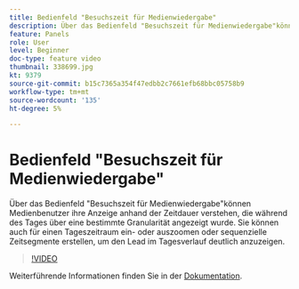 ```yaml
---
title: Bedienfeld "Besuchszeit für Medienwiedergabe"
description: Über das Bedienfeld "Besuchszeit für Medienwiedergabe"können Medienbenutzer ihre Anzeige anhand der Zeitdauer verstehen, die während des Tages über eine bestimmte Granularität angezeigt wurde. Sie können auch für einen Tageszeitraum ein- oder auszoomen oder sequenzielle Zeitsegmente erstellen, um den Lead im Tagesverlauf deutlich anzuzeigen.
feature: Panels
role: User
level: Beginner
doc-type: feature video
thumbnail: 338699.jpg
kt: 9379
source-git-commit: b15c7365a354f47edbb2c7661efb68bbc05758b9
workflow-type: tm+mt
source-wordcount: '135'
ht-degree: 5%

---
```



# Bedienfeld &quot;Besuchszeit für Medienwiedergabe&quot;

Über das Bedienfeld &quot;Besuchszeit für Medienwiedergabe&quot;können Medienbenutzer ihre Anzeige anhand der Zeitdauer verstehen, die während des Tages über eine bestimmte Granularität angezeigt wurde. Sie können auch für einen Tageszeitraum ein- oder auszoomen oder sequenzielle Zeitsegmente erstellen, um den Lead im Tagesverlauf deutlich anzuzeigen.

>[!VIDEO](https://video.tv.adobe.com/v/338699/?quality=12&learn=on)

Weiterführende Informationen finden Sie in der [Dokumentation](https://experienceleague.adobe.com/docs/media-analytics/using/media-reports/media-workspace-panels/media-playback-time-spent.html).
